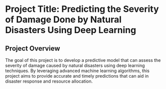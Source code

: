 # Project Title: Predicting the Severity of Damage Done by Natural Disasters Using Deep Learning

## Project Overview

The goal of this project is to develop a predictive model that can assess the severity of damage caused by natural disasters using deep learning techniques. By leveraging advanced machine learning algorithms, this project aims to provide accurate and timely predictions that can aid in disaster response and resource allocation.